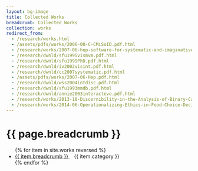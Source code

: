```yaml
---
layout: bg-image
title: Collected Works
breadcrumb: Collected Works
collection: works
redirect_from:
  - /research/works.html
  - /assets/pdfs/works/2006-00-C-CMiSoID.pdf.html
  - /research/works/2007-06-hep-software-for-systematic-and-imaginative-exploration.html
  - /research/dwnld/sfu1995vismvm.pdf.html
  - /research/dwnld/sfu1999PhD.pdf.html
  - /research/dwnld/iv2002visint.pdf.html
  - /research/dwnld/cc2007systematic.pdf.html
  - /assets/pdfs/works/2007-06-Hep.pdf.html
  - /research/dwnld/wss2004intdisc.pdf.html
  - /research/dwnld/sfu1993mmdb.pdf.html
  - /research/dwnld/annie2003interactevo.pdf.html
  - /research/works/2013-10-Discernibility-in-the-Analysis-of-Binary-Card-Sort-Data.html
  - /research/works/2014-06-Operationalizing-Ethics-in-Food-Choice-Decisions.html
---
```

<div class="bg-light mb-2 p-3">
  <h1>
    {{ page.breadcrumb }}
  </h1>
</div>

<ul class="bg-transparent">
{% for item in site.works reversed %}
  <li class="list-group-item bg-white bg-opacity-75 mb-2 p-3">
    <a href="{{ item.url | relative_url }}">
      {{ item.breadcrumb }}
    </a>
    &nbsp;&nbsp;
    <span class="badge bg-secondary">
      {{ item.category }}
    </span>
  </li>
{% endfor %}
</ul>
